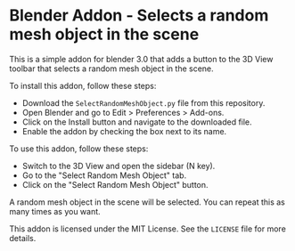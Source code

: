 # Blender Addon - Selects a random mesh object in the scene

This is a simple addon for blender 3.0 that adds a button to the 3D View toolbar that selects a random mesh object in the scene.

To install this addon, follow these steps:
- Download the `SelectRandomMeshObject.py` file from this repository.
- Open Blender and go to Edit > Preferences > Add-ons.
- Click on the Install button and navigate to the downloaded file.
- Enable the addon by checking the box next to its name.

To use this addon, follow these steps:
- Switch to the 3D View and open the sidebar (N key).
- Go to the "Select Random Mesh Object" tab.
- Click on the "Select Random Mesh Object" button.

A random mesh object in the scene will be selected. You can repeat this as many times as you want.

This addon is licensed under the MIT License. See the `LICENSE` file for more details.
